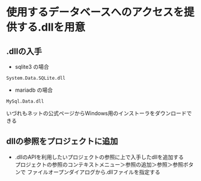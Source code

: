 # 使用するデータベースへのアクセスを提供する.dllを用意

## .dllの入手

- sqlite3 の場合
```
System.Data.SQLite.dll
```

- mariadb の場合
```
MySql.Data.dll
```

いづれもネットの公式ページからWindows用のインストーラをダウンロードできる

## dllの参照をプロジェクトに追加

- .dllのAPIを利用したいプロジェクトの参照に上で入手したdllを追加する<br/>
プロジェクトの参照のコンテキストメニュー＞参照の追加＞参照＞参照ボタンで
ファイルオープンダイアログから.dllファイルを指定する